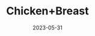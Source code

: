 ---
title: 'Chicken+Breast'
date: '2023-05-31' 
metatag: '' 
inventory: '10' 
draft: false 
# meta description 
shortDescripton: ''
description: 'Meat'
longdescription: ''
tags: ''
brand: ''
subCategory: ''
unit: 'Unit'
sellCount: '0'
featured: False
# product Price
price: '500.0'
# Product Short Description
productID: '47F136E8-1BFF-ED11-996D-005056B3A416'
type: 'products'
category: 'Meat' 
thumnailproduct: 'https://eraconnect.blob.core.windows.net/product-images/basics/184adb43-5746-4b1b-8410-79972a6a2264.webp' 
images:
  - image: 'https://eraconnect.blob.core.windows.net/product-images/basics/184adb43-5746-4b1b-8410-79972a6a2264.webp'  
Variants:
---